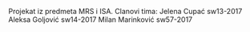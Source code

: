 Projekat iz predmeta MRS i ISA.
Clanovi tima:
  Jelena Cupać sw13-2017
  Aleksa Goljović sw14-2017
  Milan Marinković sw57-2017

